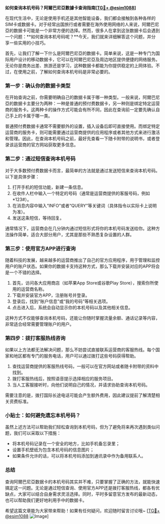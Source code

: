 **如何查询本机号码？阿爾巴尼亞數據卡查询指南[[TG💪+ @esim1088](https://t.me/s/esim1088)]**

在现代生活中，无论是使用手机还是其他智能设备，我们都会接触到各种各样的SIM卡或数据卡。对于经常出国旅行或者需要在海外使用网络的人来说，阿爾巴尼亞的数据卡可能是一个非常方便的选择。然而，很多人在拿到这张数据卡后会遇到一个问题：**如何查询本机号码呢？**今天，我们就来详细解答这个问题，并分享一些实用的小技巧。

首先，让我们了解一下什么是阿爾巴尼亞的数据卡。简单来说，这是一种专门为国际用户设计的移动数据卡，它可以在阿爾巴尼亞及周边地区提供便捷的网络服务。无论你是商务出差、旅游还是学习，这种数据卡都能为你提供稳定的上网体验。不过，在使用之前，了解如何查询本机号码是非常必要的。

### **第一步：确认你的数据卡类型**

在开始查询之前，你需要明确自己的数据卡属于哪一种类型。一般来说，阿爾巴尼亞的数据卡主要分为两种：一种是普通的预付费数据卡，另一种则是绑定特定运营商的服务卡。这两种卡的操作方式可能会有所不同，因此在查询前一定要先确认自己手上的卡属于哪一类。

普通预付费数据卡通常不需要额外的设置，插入设备后即可直接使用。而绑定特定运营商的服务卡，则可能需要通过运营商提供的应用程序或者其他方式来进行激活和管理。因此，在查询本机号码之前，最好先查看一下随卡附带的说明书，或者登录该运营商的官方网站获取更多信息。

### **第二步：通过短信查询本机号码**

对于大多数预付费数据卡而言，最简单的方法就是通过发送短信来查询本机号码。以下是具体步骤：

1. 打开手机的短信功能，新建一条信息。
2. 在收件人栏中输入一个特定的号码（通常是运营商提供的客服号码，例如*123#）。
3. 在消息内容中输入“INFO”或者“QUERY”等关键词（具体指令以实际卡上说明为准）。
4. 发送这条短信，等待回复。

通常情况下，运营商会在几分钟内通过短信形式将你的本机号码发送给你。这种方法操作简单，适合大部分用户，尤其是那些不熟悉复杂设置的人群。

### **第三步：使用官方APP进行查询**

随着科技的发展，越来越多的运营商推出了自己的官方应用程序，用于管理和监控用户的账户状态。如果你的数据卡支持这种方式，那么下载并安装对应的APP将会是一个不错的选择。

1. 首先，访问各大应用商店（如苹果App Store或谷歌Play Store），搜索你所使用的运营商名称。
2. 下载并安装官方APP，注册账号并登录。
3. 登录后，找到“账户信息”或“我的号码”等相关选项。
4. 点击进入后，系统会自动显示你的本机号码以及其他相关信息。

这种方式不仅能够查询本机号码，还能让你随时掌握流量余额、通话记录等内容，非常适合经常需要管理账户的用户。

### **第四步：拨打客服热线咨询**

如果以上方法都无法解决问题，那么不妨尝试直接联系运营商的客服热线。每个国家和地区都有专门的服务电话，用户可以通过拨打这些号码获得帮助。

1. 查找运营商提供的客服热线号码，一般可以在官方网站或者随卡附带的资料中找到。
2. 拨打客服热线后，按照语音提示选择相应的服务项目。
3. 当人工客服接听时，向他们说明自己的情况，并请求协助查询本机号码。

需要注意的是，拨打国际长途电话可能会产生额外费用，因此建议提前了解清楚相关资费标准。

### **小贴士：如何避免遗忘本机号码？**

虽然上述方法可以帮助我们轻松查询到本机号码，但为了避免将来再次遇到类似问题，我们可以采取以下措施：

- 将本机号码记录在一个安全的地方，比如手机备忘录里；
- 设置手机壁纸为包含本机号码的信息图片；
- 如果条件允许的话，可以将本机号码添加到通讯录中作为备用联系人。

### **总结**

查询阿爾巴尼亞数据卡的本机号码其实并不难，只要掌握了正确的方法，就能快速搞定这一问题。无论是通过短信查询、使用官方APP还是拨打客服热线，都各有优缺点，大家可以结合自身需求灵活选择。同时，平时多留意官方发布的最新动态，也可以帮助我们更好地利用手中的数据卡。

希望这篇文章能为大家带来帮助！如果有任何疑问，欢迎随时留言讨论哦~ [[TG💪+ @esim1088](https://t.me/s/esim1088) ![Image](https://i.postimg.cc/4NQfJmqS/Snipaste-2025-05-13-00-14-12.png)]